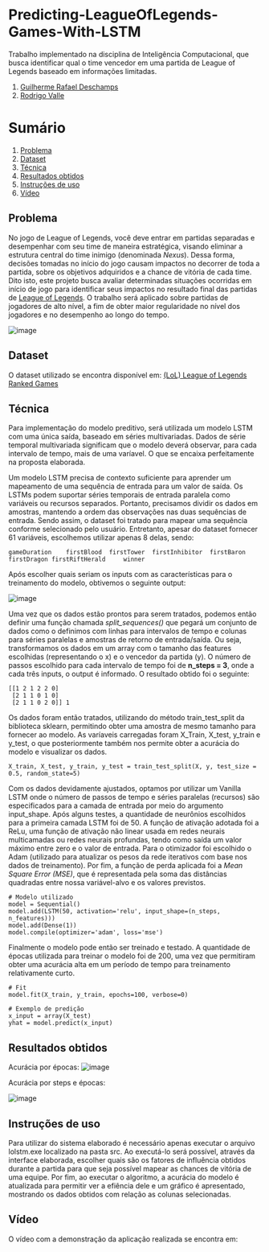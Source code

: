 # Predicting-LeagueOfLegends-Games-With-LSTM
Trabalho implementado na disciplina de Inteligência Computacional, que busca identificar qual o time vencedor em uma partida de League of Legends baseado em informações limitadas.

1. [Guilherme Rafael Deschamps](https://github.com/guilherme-deschamps)
2. [Rodrigo Valle](https://github.com/rrrovalle)

# Sumário
1. [Problema](#problema)
2. [Dataset](#dataset)
3. [Técnica](#técnica)
4. [Resultados obtidos](#resultados-obtidos)
5. [Instruções de uso](#instruções-de-uso)
6. [Vídeo](#vídeo)

## Problema
No jogo de League of Legends, você deve entrar em partidas separadas e desempenhar com seu time de maneira estratégica, visando eliminar a estrutura central do time inimigo (denominada *Nexus*). Dessa forma, decisões tomadas no início do jogo causam impactos no decorrer de toda a partida, sobre os objetivos adquiridos e a chance de vitória de cada time. Dito isto, este projeto busca avaliar determinadas situações ocorridas em início de jogo para identificar seus impactos no resultado final das partidas de [League of Legends](https://br.leagueoflegends.com/pt-br/). O trabalho será aplicado sobre partidas de jogadores de alto nível, a fim de obter maior regularidade no nível dos jogadores e no desempenho ao longo do tempo.

![image](https://user-images.githubusercontent.com/39662856/130374262-0a34536b-3d26-44a5-a293-7c684f4bc0db.png)

## Dataset
O dataset utilizado se encontra disponível em: [(LoL) League of Legends Ranked Games](https://www.kaggle.com/datasnaek/league-of-legends)

## Técnica
Para implementação do modelo preditivo, será utilizada um modelo LSTM com uma única saída, baseado em séries multivariadas. Dados de série temporal multivariada significam que o modelo deverá observar, para cada intervalo de tempo, mais de uma varíavel. O que se encaixa perfeitamente na proposta elaborada.

Um modelo LSTM precisa de contexto suficiente para aprender um mapeamento de uma sequência de entrada para um valor de saída. Os LSTMs podem suportar séries temporais de entrada paralela como variáveis ou recursos separados. Portanto, precisamos dividir os dados em amostras, mantendo a ordem das observações nas duas sequências de entrada. Sendo assim, o dataset foi tratado para mapear uma sequência conforme selecionado pelo usuário. Entretanto, apesar do dataset fornecer 61 variáveis, escolhemos utilizar apenas 8 delas, sendo:

```
gameDuration	firstBlood	firstTower	firstInhibitor	firstBaron	firstDragon	firstRiftHerald		winner
```

Após escolher quais seriam os inputs com as características para o treinamento do modelo, obtivemos o seguinte output:

![image](https://user-images.githubusercontent.com/39662856/130373471-5fe6465e-8511-4ca1-81c3-81ac404ec54f.png)

Uma vez que os dados estão prontos para serem tratados, podemos então definir uma função chamada *split_sequences()* que pegará um conjunto de dados como o definimos com linhas para intervalos de tempo e colunas para séries paralelas e amostras de retorno de entrada/saída. Ou seja, transformamos os dados em um array com o tamanho das features escolhidas (representando o x) e o vencedor da partida (y). O número de passos escolhido para cada intervalo de tempo foi de **n_steps = 3**, onde a cada três inputs, o output é informado. O resultado obtido foi o seguinte:

```
[[1 2 1 2 2 0]
 [2 1 1 0 1 0]
 [2 1 1 0 2 0]] 1
```

Os dados foram então tratados, utilizando do método train_test_split da biblioteca sklearn, permitindo obter uma amostra de mesmo tamanho para fornecer ao modelo. As varíaveis carregadas foram X_Train, X_test, y_train e y_test, o que posteriormente também nos permite obter a acurácia do modelo e visualizar os dados.

````  
X_train, X_test, y_train, y_test = train_test_split(X, y, test_size = 0.5, random_state=5)
````

Com os dados devidamente ajustados, optamos por utilizar um Vanilla LSTM onde o número de passos de tempo e séries paralelas (recursos) são especificados para a camada de entrada por meio do argumento input_shape. Após alguns testes, a quantidade de neurônios escolhidos para a primeira camada LSTM foi de 50. A função de ativação adotada foi a ReLu, uma função de ativação não linear usada em redes neurais multicamadas ou redes neurais profundas, tendo como saída um valor máximo entre zero e o valor de entrada. Para o otimizador foi escolhido o Adam (utilizado para atualizar os pesos da rede iterativos com base nos dados de treinamento). Por fim, a função de perda aplicada foi a *Mean Square Error (MSE)*, que é representada pela soma das distâncias quadradas entre nossa variável-alvo e os valores previstos.

```
# Modelo utilizado
model = Sequential()
model.add(LSTM(50, activation='relu', input_shape=(n_steps, n_features)))
model.add(Dense(1))
model.compile(optimizer='adam', loss='mse')
```

Finalmente o modelo pode então ser treinado e testado. A quantidade de épocas utilizada para treinar o modelo foi de 200, uma vez que permitiram obter uma acurácia alta em um período de tempo para treinamento relativamente curto.

```
# Fit
model.fit(X_train, y_train, epochs=100, verbose=0)

# Exemplo de predição
x_input = array(X_test)
yhat = model.predict(x_input)
```

## Resultados obtidos

Acurácia por épocas:
![image](https://user-images.githubusercontent.com/39662856/130400804-78386645-a06f-4865-9e68-22af7b7c94b2.png)

Acurácia por steps e épocas:

![image](https://user-images.githubusercontent.com/39662856/130401298-4fb74d70-e0a3-4820-a0e2-f9a7ad85855b.png)


## Instruções de uso
Para utilizar do sistema elaborado é necessário apenas executar o arquivo lolstm.exe localizado na pasta src. Ao executá-lo será possível, através da interface elaborada, escolher quais são os fatores de influência obtidos durante a partida para que seja possível mapear as chances de vitória de uma equipe. Por fim, ao executar o algoritmo, a acurácia do modelo é atualizada para permitir ver a efiência dele e um gráfico é apresentado, mostrando os dados obtidos com relação as colunas selecionadas.

## Vídeo
O vídeo com a demonstração da aplicação realizada se encontra em: 
